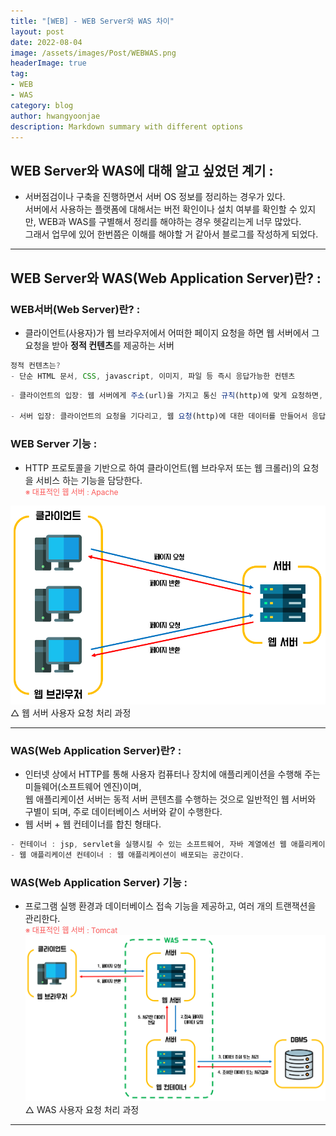 ```yaml
---
title: "[WEB] - WEB Server와 WAS 차이"
layout: post
date: 2022-08-04
image: /assets/images/Post/WEBWAS.png
headerImage: true
tag:
- WEB
- WAS
category: blog
author: hwangyoonjae
description: Markdown summary with different options
---
```


## WEB Server와 WAS에 대해 알고 싶었던 계기 :
- 서버점검이나 구축을 진행하면서 서버 OS 정보를 정리하는 경우가 있다.<br>
서버에서 사용하는 플랫폼에 대해서는 버전 확인이나 설치 여부를 확인할 수 있지만, WEB과 WAS를 구별해서 정리를 해야하는 경우 헷갈리는게 너무 많았다.<br>
그래서 업무에 있어 한번쯤은 이해를 해야할 거 같아서 블로그를 작성하게 되었다.

* * *

## WEB Server와 WAS(Web Application Server)란? :

### WEB서버(Web Server)란? :
- 클라이언트(사용자)가 웹 브라우저에서 어떠한 페이지 요청을 하면 웹 서버에서 그 요청을 받아 **정적 컨텐츠**를 제공하는 서버

```javascript
정적 컨텐츠는?
- 단순 HTML 문서, CSS, javascript, 이미지, 파일 등 즉시 응답가능한 컨텐츠
```

```javascript
- 클라이언트의 입장: 웹 서버에게 주소(url)을 가지고 통신 규칙(http)에 맞게 요청하면, 알맞은 내용(html)을 응답 받는다.

- 서버 입장: 클라이언트의 요청을 기다리고, 웹 요청(http)에 대한 데이터를 만들어서 응답, 이때 데이터는 웹에서 처리할 수 있는 html, css, 이미지 등 정적인 데이터로 한정한다.
```

### WEB Server 기능 :
- HTTP 프로토콜을 기반으로 하여 클라이언트(웹 브라우저 또는 웹 크롤러)의 요청을 서비스 하는 기능을 담당한다.<br>
<span style="color:#FA5858; font-size:12px">※ 대표적인 웹 서버 : Apache</span>

[![텍스트](/assets/images/Linux/%EC%9B%B9%EC%84%9C%EB%B2%84%20%EC%9A%94%EC%B2%AD%EB%B0%A9%EC%8B%9D.PNG)](/assets/images/Linux/%EC%9B%B9%EC%84%9C%EB%B2%84%20%EC%9A%94%EC%B2%AD%EB%B0%A9%EC%8B%9D.PNG)<br>
△ 웹 서버 사용자 요청 처리 과정
* * *

### WAS(Web Application Server)란? :
- 인터넷 상에서 HTTP를 통해 사용자 컴퓨터나 장치에 애플리케이션을 수행해 주는 미들웨어(소프트웨어 엔진)이며,<br>
  웹 애플리케이션 서버는 동적 서버 콘텐츠를 수행하는 것으로 일반적인 웹 서버와 구별이 되며, 주로 데이터베이스 서버와 같이 수행한다.
- 웹 서버 + 웹 컨테이너를 합친 형태다.

```javascript
- 컨테이너 : jsp, servlet을 실행시킬 수 있는 소프트웨어, 자바 계열에선 웹 애플리케이션을 컨테이너라고 부른다.
- 웹 애플리케이션 컨테이너 : 웹 애플리케이션이 배포되는 공간이다.
```

### WAS(Web Application Server) 기능 :
- 프로그램 실행 환경과 데이터베이스 접속 기능을 제공하고, 여러 개의 트랜잭션을 관리한다.<br>
<span style="color:#FA5858; font-size:12px">※ 대표적인 웹 서버 : Tomcat</span>
[![텍스트](/assets/images/Linux/WAS%20%EC%9A%94%EC%B2%AD%EB%B0%A9%EC%8B%9D.PNG)](/assets/images/Linux/WAS%20%EC%9A%94%EC%B2%AD%EB%B0%A9%EC%8B%9D.PNG)<br>
△ WAS 사용자 요청 처리 과정

* * *